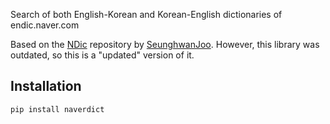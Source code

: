Search of both English-Korean and Korean-English dictionaries of endic.naver.com

Based on the [NDic](https://github.com/jupiny/ndic) repository by [SeunghwanJoo](https://github.com/jupiny). However, this library was outdated, so this is a "updated" version of it.

## Installation

```cmd
pip install naverdict
```
